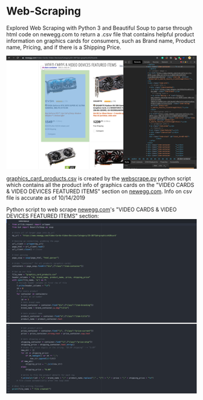 # Web-Scraping
Explored Web Scraping with Python 3 and Beautiful Soup to parse through html code on newegg.com to return a .csv file that contains helpful product information on graphics cards for consumers, such as Brand name, Product name, Pricing, and if there is a Shipping Price.

<img src="images/Screenshot%202019-10-14%2003.14.25.png">

<a href="https://github.com/drod1029/Web-Scraping/blob/master/graphics_card_products.csv">graphics_card_products.csv</a> is created by the <a href="https://github.com/drod1029/Web-Scraping/blob/master/webscrape.py">webscrape.py</a> python script which contains all the product info of graphics cards on the "VIDEO CARDS & VIDEO DEVICES FEATURED ITEMS" section on <a href="https://www.newegg.com/Video-Cards-Video-Devices/Category/ID-38?Tpk=graphics%20cards">newegg.com</a>. Info on csv file is accurate as of 10/14/2019

Python script to web scrape <a href="https://www.newegg.com/Video-Cards-Video-Devices/Category/ID-38?Tpk=graphics%20cards">newegg.com</a>'s "VIDEO CARDS & VIDEO DEVICES FEATURED ITEMS" section:
<img src="images/Screenshot%202019-10-14%2002.56.54.png">
<img src="images/Screenshot%202019-10-14%2002.57.21.png">
